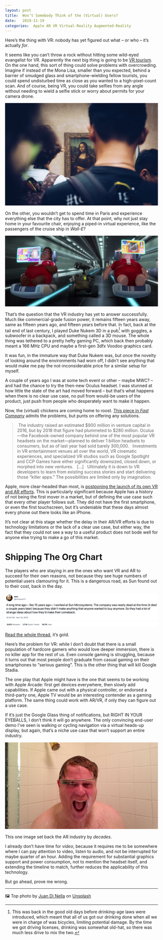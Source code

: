 ```yaml
---
layout: post
title:  Won’t Somebody Think of the (Virtual) Users? 
date:   2019-11-19 
categories:  Apple AR VR Virtual-Reality Augmented-Reality 
---
```


Here’s the thing with VR: nobody has yet figured out what – or who – it’s actually *for*.

It seems like you can’t throw a rock without hitting some wild-eyed evangelist for VR. Apparently the next big thing is going to be [VR tourism](https://www.lifewire.com/virtual-reality-tourism-4129394). On the one hand, this sort of thing could solve problems with overcrowding. Imagine if instead of the Mona Lisa, smaller than you expected, behind a barrier of smudged glass and smartphone-wielding fellow tourists, you could spend undisturbed time as close as you wanted to a high-pixel-count scan. And of course, being VR, you could take selfies from any angle without needing to wield a selfie stick or worry about permits for your camera drone.

![](/images/unknown_filename.491.png)

On the other, you wouldn’t get to spend time in Paris and experience everything else that the city has to offer. At that point, why not just stay home in your favourite chair, enjoying a piped-in virtual experience, like the passengers of the cruise ship in *Wall-E*?

![](/images/unknown_filename.492.png)

That’s the question that the VR industry has yet to answer successfully. Much like commercial-grade fusion power, it remains fifteen years away, same as fifteen years ago, and fifteen years before that. In fact, back at the tail end of last century, I played Duke Nukem 3D in a pub[^1] with goggles, a subwoofer in a backpack, and something called a 3D mouse. The whole thing was tethered to a pretty hefty gaming PC, which back then probably meant a 166 MHz CPU and maybe a first-gen 3dfx Voodoo graphics card.

It was fun, in the immature way that Duke Nukem was, but once the novelty of looking around the environments had worn off, I didn’t see anything that would make me pay the not-inconsiderable price for a similar setup for myself.

A couple of years ago I was at some tech event or other – maybe MWC? – and had the chance to try the then-new Oculus headset. I was stunned at how little the state of the art had moved forward – but that’s what happens when there is no clear use case, no pull from would-be users of the product, just push from people who desperately want to make it happen.

Now, the (virtual) chickens are coming home to roost. [This piece in *Fast Company*](https://www.fastcompany.com/90432358/the-big-problem-with-virtual-reality-its-almost-as-boring-as-real-life) admits the problems, but punts on offering any solutions.

> The industry raised an estimated $900 million in venture capital in 2016, but by 2018 that figure had plummeted to $280 million. Oculus—the Facebook-owned company behind one of the most popular VR headsets on the market—planned to deliver 1 billion headsets to consumers, but as of last year had sold barely 300,000.
> 
> Investments in VR entertainment venues all over the world, VR cinematic experiences, and specialized VR studios such as Google Spotlight and CCP Games have either significantly downsized, closed down, or morphed into new ventures.
> 
> \[…\]
> 
> Ultimately it is down to VR developers to learn from existing success stories and start delivering those “killer apps.” The possibilities are limited only by imagination.

Apple, more clear-headed than most, is [postponing the launch of its own VR and AR efforts](https://daringfireball.net/linked/2019/11/11/apple-ar-meeting). This is particularly significant because Apple has a history of not being the first mover in a market, but of defining the use case such that every other player follows suit. They did not have the first smartphone, or even the first touchscreen, but it’s undeniable that these days almost every phone out there looks like an iPhone. 

It’s not clear at this stage whether the delay in their AR/VR efforts is due to technology limitations or the lack of a clear use case, but either way, the fact that they could not see a way to a useful product does not bode well for anyone else trying to make a go of this market.

# Shipping The Org Chart

The players who are staying in are the ones who want VR and AR to succeed for their own reasons, not because they see huge numbers of potential users clamouring for it. This is a dangerous road, as Sun found out to their cost, back in the day.

![](/images/tweet-1196557401710837762.png)

[Read the whole thread](https://web.archive.org/web/20230101130406/https://twitter.com/mcclure111/status/1196557401710837762), it’s gold.

Here’s the problem for VR: while I don’t doubt that there is a small population of hardcore gamers who would love deeper immersion, there is no killer app for the rest of us. Even console gaming is struggling, because it turns out that most people don’t graduate from casual gaming on their smartphones to “serious gaming”. This is the other thing that will kill Google Stadia.

The one play that Apple might have is the one that seems to be working with Apple Arcade: first get devices everywhere, then slowly add capabilities. If Apple came out with a physical controller, or endorsed a third-party one, Apple TV would be an interesting contender as a gaming platform. The same thing could work with AR/VR, if only they can figure out a use case.

If it’s just the Google Glass thing of notifications, but RIGHT IN YOUR EYEBALLS, I don’t think it will go anywhere. The only convincing end-user demo I’ve seen is walking or cycling navigation via a virtual heads-up display, but again, that’s a niche use case that won’t support an entire industry.

![](/images/unknown_filename.493.jpeg)

This one image set back the AR industry by *decades*.

I already don’t have time for *video*, because it requires me to be somewhere where I can pay attention to video, listen to audio, and not be interrupted for maybe quarter of an hour. Adding the requirement for substantial graphics support and power consumption, not to mention the headset itself, and extending the timeline to match, further reduces the applicability of this technology.

But go ahead, prove me wrong.

[^1]: This was back in the good old days before drinking-age laws were introduced, which meant that all of us got our drinking done when all we were in charge of was bicycles, limiting potential damage. By the time we got driving licenses, drinking was somewhat old-hat, so there was much less drive to mix the two.

***
🖼️ Top photo by [Juan Di Nella](http://instagram.com/juandinella) on [Unsplash](http://www.unsplash.com)

